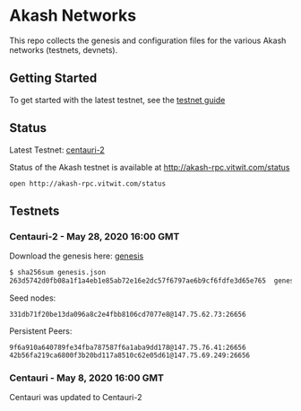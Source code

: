 # Akash Networks

This repo collects the genesis and configuration files for the various Akash networks (testnets, devnets).

## Getting Started

To get started with the latest testnet, see the [testnet guide](https://docs.akash.network/akashian/centauri-2)

## Status

Latest Testnet: [centauri-2](./centauri-2)

Status of the Akash testnet is available at http://akash-rpc.vitwit.com/status

```
open http://akash-rpc.vitwit.com/status
```

## Testnets

### Centauri-2 - May 28, 2020 16:00 GMT

Download the genesis here: [genesis](https://raw.githubusercontent.com/ovrclk/net/master/centauri-2/genesis.json)


```bash
$ sha256sum genesis.json
263d5742d0fb08a1f1a4eb1e85ab72e16e2dc57f6797ae6b9cf6fdfe3d65e765  genesis.json
```

Seed nodes:

```
331db71f20be13da096a8c2e4fbb8106cd7077e8@147.75.62.73:26656
```

Persistent Peers:

```
9f6a910a640789fe34fba787587f6a1aba9dd178@147.75.76.41:26656
42b56fa219ca6800f3b20bd117a8510c62e05d61@147.75.69.249:26656
```

### Centauri - May 8, 2020 16:00 GMT

Centauri was updated to Centauri-2